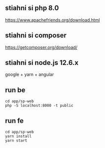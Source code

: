 ## stiahni si php 8.0
https://www.apachefriends.org/download.html

## stiahni si composer
https://getcomposer.org/download/

## stiahni si node.js 12.6.x
google + yarn + angular



## run be
```
cd app/sp-web
php -S localhost:8000 -t public
```

## run fe
```
cd app/sp-web
yarn install 
yarn start  
```
